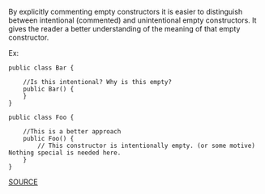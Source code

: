 By explicitly commenting empty constructors it is easier to distinguish between intentional (commented) and unintentional empty constructors.
It gives the reader a better understanding of the meaning of that empty constructor.

Ex:

    public class Bar {

        //Is this intentional? Why is this empty?
        public Bar() {
        }
    }

    public class Foo {

        //This is a better approach
        public Foo() {
            // This constructor is intentionally empty. (or some motive) Nothing special is needed here.
        }
    }

[SOURCE](http://pmd.sourceforge.net/pmd-5.3.2/pmd-java/rules/java/design.html#UncommentedEmptyConstructor)
